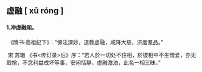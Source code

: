## 虚融    [ xū róng ]

#### 1.冲虚融和。

​	《隋书·高祖纪下》：“佛法深妙，道教虚融，咸降大慈，济度羣品。”

​	 宋 苏辙 《书<传灯录>后》序：“若人於一切处不住相，於彼相中不生憎爱，亦无取捨，不念利益成坏等事，安闲恬静，虚融澹泊，此名一相三昧。”